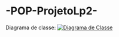 # -POP-ProjetoLp2-
Diagrama de classe:
[![Diagrama de Classe](https://raw.githubusercontent.com/GersonSales/ProjetoLp2/refatoramento/.DiagramaDeClasse.png)](https://raw.githubusercontent.com/GersonSales/ProjetoLp2/refatoramento/.DiagramaDeClasse.png)

